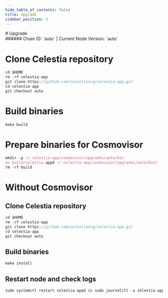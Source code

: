 ```yaml
---
hide_table_of_contents: false
title: Upgrade
sidebar_position: 3
---
```


<div class="h1-with-icon icon-celestia">
# Upgrade
</div>
###### Chain ID: `auto` | Current Node Version: `auto`


# Clone Celestia repository
```js
cd $HOME
rm -rf celestia-app
git clone https://github.com/celestiaorg/celestia-app.git
cd celestia-app
git checkout auto
 ```

# Build binaries
```js
make build
 ```

# Prepare binaries for Cosmovisor
```js
mkdir -p ~/.celestia-app/cosmovisor/upgrades/auto/bin
mv build/celestia-appd ~/.celestia-app/cosmovisor/upgrades/auto/bin/
rm -rf build
```

# Without Cosmovisor
## Clone Celestia repository
```js
cd $HOME
rm -rf celestia-app
git clone https://github.com/celestiaorg/celestia-app.git
cd celestia-app
git checkout auto
 ```

## Build binaries
```js
make install
 ```

## Restart node and check logs
```js
sudo systemctl restart celestia-appd && sudo journalctl -u celestia-appd -f --no-hostname -o cat
```